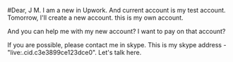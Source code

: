 #Dear, J M.
I am a new in Upwork.
And current account is my test account.
Tomorrow, I'll create a new account. this is my own account.

And you can help me with my new account?
I want to pay on that account?

If you are possible, please contact me in skype.
This is my skype address - "live:.cid.c3e3899ce123dce0".
Let's talk here.

